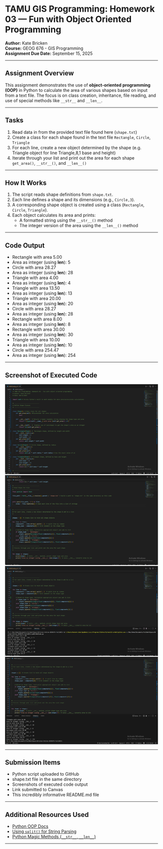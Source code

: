# TAMU GIS Programming: Homework 03 — Fun with Object Oriented Programming

**Author:** Kate Bricken  
**Course:** GEOG 676 - GIS Programming  
**Assignment Due Date:** September 15, 2025  

---

## Assignment Overview

This assignment demonstrates the use of **object-oriented programming (OOP)** in Python to calculate the area of various shapes based on input from a text file. The focus is on class creation, inheritance, file reading, and use of special methods like `__str__` and `__len__`.

---

## Tasks

1. Read data in from the provided text file found here (`shape.txt`)  
2. Create a class for each shape found in the text file `Rectangle`, `Circle`, `Triangle`  
3. For each line, create a new object determined by the shape (e.g. Triangle object for line Triangle,8,1 base and height)
4. Iterate through your list and print out the area for each shape  `get_area()`, `__str__()`, and `__len__()`  

---

## How It Works

1. The script reads shape definitions from `shape.txt`.
2. Each line defines a shape and its dimensions (e.g., `Circle,3`).
3. A corresponding shape object is created using a class (`Rectangle`, `Circle`, `Triangle`).
4. Each object calculates its area and prints:
   - A formatted string using the `__str__()` method
   - The integer version of the area using the `__len__()` method

---

## Code Output
- Rectangle with area 5.00
- Area as integer (using __len__): 5
- Circle with area 28.27
- Area as integer (using __len__): 28
- Triangle with area 4.00
- Area as integer (using __len__): 4
- Triangle with area 13.50
- Area as integer (using __len__): 13
- Triangle with area 20.00
- Area as integer (using __len__): 20
- Circle with area 28.27
- Area as integer (using __len__): 28
- Rectangle with area 8.00
- Area as integer (using __len__): 8
- Rectangle with area 30.00
- Area as integer (using __len__): 30
- Triangle with area 10.00
- Area as integer (using __len__): 10
- Circle with area 254.47
- Area as integer (using __len__): 254

---

## Screenshot of Executed Code

![HW03 Screenshot #1](https://github.com/KTB2025/Bricken-Online-GEOG676-Fall2025/blob/main/Lab03/Bricken_GEOG676_HW3.png?raw=true)
![HW03 Screenshot #2](https://github.com/KTB2025/Bricken-Online-GEOG676-Fall2025/blob/main/Lab03/Bricken_GEOG676_HW3_2.png?raw=true)
![HW03 Screenshot #3](https://github.com/KTB2025/Bricken-Online-GEOG676-Fall2025/blob/main/Lab03/Bricken_GEOG676_HW3_3.png?raw=true)
![HW03 Screenshot #4](https://github.com/KTB2025/Bricken-Online-GEOG676-Fall2025/blob/main/Lab03/Bricken_GEOG676_HW3_4.png?raw=true)

---

## Submission Items

- Python script uploaded to GitHub
- shape.txt file in the same directory
- Screenshots of executed code output
- Link submitted to Canvas
- This incredibly informative README.md file

---

## Additional Resources Used

- [Python OOP Docs](https://docs.python.org/3/tutorial/classes.html)
- [Using `split()` for String Parsing](https://docs.python.org/3/library/stdtypes.html#str.split)
- [Python Magic Methods (`__str__`, `__len__`)](https://rszalski.github.io/magicmethods/)

---
